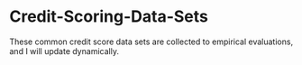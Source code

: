# Credit-Scoring-Data-Sets
These common credit score data sets are collected to empirical evaluations, and I will update dynamically.
